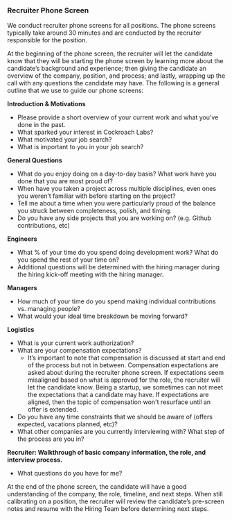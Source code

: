 ### Recruiter Phone Screen

We conduct recruiter phone screens for all positions. The phone screens typically take around 30 minutes and are conducted by the recruiter responsible for the position. 

At the beginning of the phone screen, the recruiter will let the candidate know that they will be starting the phone screen by learning more about the candidate’s background and experience; then giving the candidate an overview of the company, position, and process; and lastly, wrapping up the call with any questions the candidate may have.  The following is a general outline that we use to guide our phone screens:

**Introduction & Motivations**
* Please provide a short overview of your current work and what you’ve done in the past.
* What sparked your interest in Cockroach Labs? 
* What motivated your job search?
* What is important to you in your job search?

**General Questions**
* What do you enjoy doing on a day-to-day basis? What work have you done that you are most proud of?
* When have you taken a project across multiple disciplines, even ones you weren’t familiar with before starting on the project?
* Tell me about a time when you were particularly proud of the balance you struck between completeness, polish, and timing. 
* Do you have any side projects that you are working on? (e.g. Github contributions, etc)

**Engineers**
* What % of your time do you spend doing development work? What do you spend the rest of your time on? 
* Additional questions will be determined with the hiring manager during the hiring kick-off meeting with the hiring manager.

**Managers**
* How much of your time do you spend making individual contributions vs. managing people? 
* What would your ideal time breakdown be moving forward?

**Logistics**
* What is your current work authorization?
* What are your compensation expectations?
    * It’s important to note that compensation is discussed at start and end of the process but not in between. Compensation expectations are asked about during the recruiter phone screen. If expectations seem misaligned based on what is approved for the role, the recruiter will let the candidate know. Being a startup, we sometimes can not meet the expectations that a candidate may have. If expectations are aligned, then the topic of compensation won't resurface until an offer is extended.
* Do you have any time constraints that we should be aware of (offers expected, vacations planned, etc)?
* What other companies are you currently interviewing with? What step of the process are you in?

**Recruiter: Walkthrough of basic company information, the role, and interview process.** 
* What questions do you have for me?

At the end of the phone screen, the candidate will have a good understanding of the company, the role, timeline, and next steps. When still calibrating on a position, the recruiter will review the candidate’s pre-screen notes and resume with the Hiring Team before determining next steps. 
